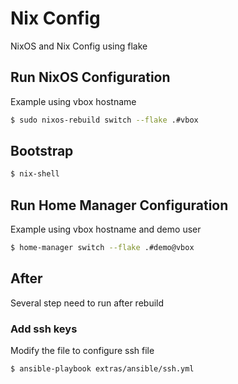 # Nix Config

NixOS and Nix Config using flake

## Run NixOS Configuration

Example using vbox hostname

```sh
$ sudo nixos-rebuild switch --flake .#vbox
```

## Bootstrap

```sh
$ nix-shell
```

## Run Home Manager Configuration

Example using vbox hostname and demo user

```sh
$ home-manager switch --flake .#demo@vbox
```

## After

Several step need to run after rebuild

### Add ssh keys

Modify the file to configure ssh file

```sh
$ ansible-playbook extras/ansible/ssh.yml
```
